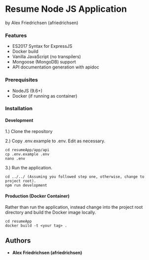 # Resume Node JS Application
by Alex Friedrichsen (afriedrichsen)

### Features
* ES2017 Syntax for ExpressJS
* Docker build
* Vanilla JavaScript (no transpilers)
* Mongoose (MongoDB) support
* API documentation generation with apidoc


### Prerequisites

* NodeJS (9.6+)
* Docker (if running as container)


### Installation

#### Development
1.) Clone the repository

2.) Copy .env.example to .env. Edit as necessary.
```
cd resumeApp/app/api
cp .env.example .env
nano .env
```

3.) Run the application.
```
cd ../../ (Assuming you followed step one, otherwise, change to project root).
npm run development
```
#### Production (Docker Container)

Rather than run the application, instead change into the project root directory and build the Docker image locally.

```
cd resumeApp
docker build -t <your tag> .
```

## Authors

* **Alex Friedrichsen (afriedrichsen)**
